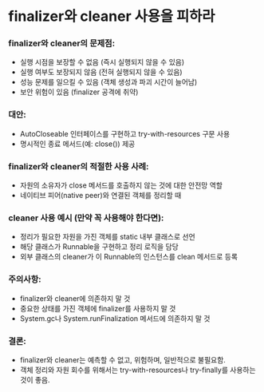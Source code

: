 # finalizer와 cleaner 사용을 피하라

### finalizer와 cleaner의 문제점:

- 실행 시점을 보장할 수 없음 (즉시 실행되지 않을 수 있음)
- 실행 여부도 보장되지 않음 (전혀 실행되지 않을 수 있음)
- 성능 문제를 일으킬 수 있음 (객체 생성과 파괴 시간이 늘어남)
- 보안 위험이 있음 (finalizer 공격에 취약)

### 대안:

- AutoCloseable 인터페이스를 구현하고 try-with-resources 구문 사용
- 명시적인 종료 메서드(예: close()) 제공

### finalizer와 cleaner의 적절한 사용 사례:

- 자원의 소유자가 close 메서드를 호출하지 않는 것에 대한 안전망 역할
- 네이티브 피어(native peer)와 연결된 객체를 정리할 때

### cleaner 사용 예시 (만약 꼭 사용해야 한다면):

- 정리가 필요한 자원을 가진 객체를 static 내부 클래스로 선언
- 해당 클래스가 Runnable을 구현하고 정리 로직을 담당
- 외부 클래스의 cleaner가 이 Runnable의 인스턴스를 clean 메서드로 등록

### 주의사항:

- finalizer와 cleaner에 의존하지 말 것
- 중요한 상태를 가진 객체에 finalizer를 사용하지 말 것
- System.gc나 System.runFinalization 메서드에 의존하지 말 것

### 결론: 
- finalizer와 cleaner는 예측할 수 없고, 위험하며, 일반적으로 불필요함.
- 객체 정리와 자원 회수를 위해서는 try-with-resources나 try-finally를 사용하는 것이 좋음.